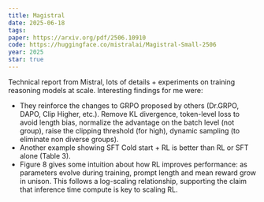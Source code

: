 ```yaml
---
title: Magistral
date: 2025-06-18
tags:
paper: https://arxiv.org/pdf/2506.10910
code: https://huggingface.co/mistralai/Magistral-Small-2506
year: 2025
star: true
---
```

Technical report from Mistral, lots of details + experiments on training reasoning models at scale. Interesting findings for me were:
- They reinforce the changes to GRPO proposed by others (Dr.GRPO, DAPO, Clip Higher, etc.). Remove KL divergence, token-level loss to avoid length bias, normalize the advantage on the batch level (not group), raise the clipping threshold (for high), dynamic sampling (to eliminate non diverse groups).
- Another example showing SFT Cold start + RL is better than RL or SFT alone (Table 3).
- Figure 8 gives some intuition about how RL improves performance: as parameters evolve during training, prompt length and mean reward grow in unison. This follows a log-scaling relationship, supporting the claim that inference time compute is key to scaling RL.